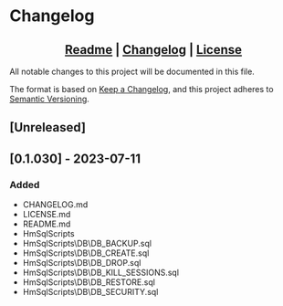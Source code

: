 # Changelog

## <div align="center"><b><a href="README.md">Readme</a> | <a href="CHANGELOG.md">Changelog</a> | <a href="LICENSE.md">License</a></b></div>

All notable changes to this project will be documented in this file.

The format is based on [Keep a Changelog](https://keepachangelog.com/),
and this project adheres to [Semantic Versioning](https://semver.org/).

## [Unreleased]

## [0.1.030] - 2023-07-11
### Added
- CHANGELOG.md
- LICENSE.md
- README.md
- HmSqlScripts
- HmSqlScripts\DB\DB_BACKUP.sql
- HmSqlScripts\DB\DB_CREATE.sql
- HmSqlScripts\DB\DB_DROP.sql
- HmSqlScripts\DB\DB_KILL_SESSIONS.sql
- HmSqlScripts\DB\DB_RESTORE.sql
- HmSqlScripts\DB\DB_SECURITY.sql
